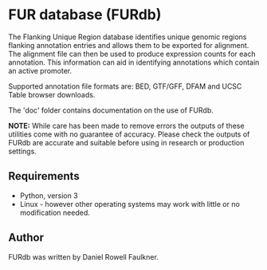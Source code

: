 # FUR database (FURdb)
The Flanking Unique Region database identifies unique genomic regions flanking annotation entries and allows them to be exported for alignment. The alignment file can then be used to produce expression counts for each annotation. This information can aid in identifying annotations which contain an active promoter.

Supported annotation file formats are: BED, GTF/GFF, DFAM and UCSC Table browser downloads.  

The 'doc' folder contains documentation on the use of FURdb.  

**NOTE:** While care has been made to remove errors the outputs of these utilities come with no guarantee of accuracy. Please check the outputs of FURdb are accurate and suitable before using in research or production settings.

## Requirements
- Python, version 3
- Linux - however other operating systems may work with little or no modification needed.

## Author

FURdb was written by Daniel Rowell Faulkner.
